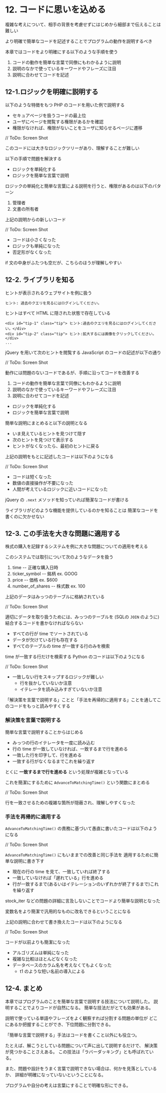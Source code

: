 # 12. コードに思いを込める

複雑な考えについて、相手の背景を考慮せずにはじめから細部まで伝えることは難しい

より明確で簡単なコードを記述することでプログラムの動作を説明するべき

本章ではコードをより明確にする以下のような手順を使う

1. コードの動作を簡単な言葉で同僚にもわかるように説明
2. 説明のなかで使っているキーワードやフレーズに注目
3. 説明に合わせてコードを記述

## 12-1.ロジックを明確に説明する

以下のような特徴をもつ PHP のコードを用いた例で説明する

* セキュアページを扱うコードの最上位
* ユーザにページを閲覧する権限があるかを確認
* 権限がなければ、権限がないことをユーザに知らせるページに遷移

// ToDo: Screen Shot

このコードには大きなロジックツリーがあり、理解することが難しい

以下の手順で問題を解決する

* ロジックを単純化する
* ロジックを簡単な言葉で説明

ロジックの単純化と簡単な言葉による説明を行うと、権限があるのは以下のパターン

1. 管理者
2. 文書の所有者

上記の説明からの新しいコード

// ToDo: Screen Shot

* コードは小さくなった
* ロジックも単純になった
* 否定形がなくなった

if 文の中身がふたつも空だが、こちらのほうが理解しやすい

## 12-2. ライブラリを知る

ヒントが表示されるウェブサイトを例に扱う

```
ヒント: 過去のクエリを見るにはログインしてください。
```

ヒントはすべて HTML に隠された状態で存在している

```
<div id="tip-1" class="tip"> ヒント:過去のクエリを見るにはログインしてください。</div>
<div id="tip-2" class="tip"> ヒント:拡大するには画像をクリックしてください。</div>
...
```

jQuery を用いて次のヒントを閲覧する JavaScript のコードの記述が以下の通り

// ToDo: Screen Shot

動作には問題のないコードであるが、手順に沿ってコードを改善する

1. コードの動作を簡単な言葉で同僚にもわかるように説明
2. 説明のなかで使っているキーワードやフレーズに注目
3. 説明に合わせてコードを記述

* ロジックを単純化する
* ロジックを簡単な言葉で説明

簡単な説明にまとめると以下の説明となる

* いま見えているヒントを見つけて隠す
* 次のヒントを見つけて表示する
* ヒントがなくなったら、最初のヒントに戻る

上記の説明をもとに記述したコードは以下のようになる

// ToDo: Screen Shot

* コードは短くなった
* 数値の直接操作が不要になった
* 人間が考えているロジックに近いコードになった

jQuery の `.next` メソッドを知っていれば簡潔なコードが書ける

ライブラリがどのような機能を提供しているのかを知ることは
簡潔なコードを書くのに欠かせない

## 12-3. この手法を大きな問題に適用する

株式の購入を記録するシステムを例に大きな問題についての適用を考える

このシステムでは取引について次のようなデータを扱う

1. time -- 正確な購入日時
2. ticker_symbol -- 銘柄 ex. GOOG
3. price -- 価格 ex. $600
4. number_of_shares -- 株式数 ex. 100

上記のデータはみっつのテーブルに格納されている

// ToDo: Screen Shot

適切にデータを取り扱うためには、みっつのテーブルを
(SQLの `JOIN` のように)結合するコードを書かなければならない

* すべての行が time でソートされている
* データが欠けている行も存在する
* すべてのテーブルの time が一致する行のみを検索

time が一致する行だけを検索する Python のコードは以下のようになる

// ToDo: Screen Shot

* 一致しない行をスキップするロジックが難しい
  * 行を抜かしていないか注意
  * イテレータを読み込みすぎていないか注意

「解決策を言葉で説明する」ことと「手法を再帰的に適用する」ことを通してこのコードをもっと読みやすくする

### 解決策を言葉で説明する

簡単な言葉で説明することからはじめる

* みっつの行のイテレータを一度に読み込む
* 行の time が一致していなければ、一致するまで行を進める
* 一致した行を印字して、行を進める
* 一致する行がなくなるまでこれを繰り返す

とくに **一致するまで行を進める** という処理が複雑となっている

これを簡潔にするために `AdvanceToMatchingTime()` という関数にまとめる

// ToDo: Screen Shot

行を一致させるための複雑な箇所が隠蔽され、理解しやすくなった


### 手法を再帰的に適用する
`AdvanceToMatchingTime()` の責務に基づいて愚直に書いたコードは以下のようになる

// ToDo: Screen Shot

`AdvanceToMatchingTime()` にもいままでの改善と同じ手法を
適用するために簡単な説明に書き下す

* 現在の行の time を見て、一致していれば終了する
* 一致していなければ「遅れている」行を進める
* 行が一致するまで(あるいはイテレーションのいずれかが終了するまで)これを繰り返す

stock_iter などの問題の詳細に言及しないことでコードより簡単な説明となった

変数名をより簡潔で汎用的なものに改名できるということになる

上記の説明に合わせて書き換えたコードは以下のようになる

// ToDo: Screen Shot

コードが以前よりも簡潔になった

* アルゴリズムは単純になった
* 複雑な比較はほとんどなくなった
* データベースのカラム名を考えなくてもよくなった
  * t1 のような短い名前の導入による


## 12-4. まとめ

本章ではプログラムのことを簡単な言葉で説明する技法について説明した。
説明することでよりコードが自然になる。
簡単な技法だがとても効果がある。

説明で使っている単語やフレーズをよく観察すれば分割する問題の単位が
どこにあるか把握することができ、下位問題に分割できる。

「簡単な言葉で説明する」手法はコードを書くこと以外にも役立つ。

たとえば、解こうとしている問題について声に出して説明するだけで、
解決策が見つかることさえある。
この技法は「ラバーダッキング」とも呼ばれている。

また、問題や設計をうまく言葉で説明できない場合は、何かを見落としているか、
詳細が明確になっていないということになる。

プログラムや自分の考えは言葉にすることで明確な形にできる。



